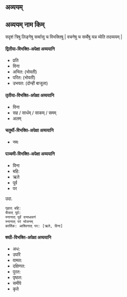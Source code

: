 
## अव्ययम्

## अव्ययम् नाम किम्
सदृशं त्रिषु लिङ्गेषु सर्व्वासु च विभक्तिषु | वचनेषु च सर्व्वेषु यन्न व्येति तदव्ययम् |

#### द्वितीया-विभक्ति-अपेक्षा अव्ययानि

- प्रति
- विना
- अभित: (भोवती)
- परित: (भोवती)
- उभयत: (दोन्ही बाजूला)

#### तृतीया-विभक्ति-अपेक्षा अव्ययानि

- विना
- सह / सार्धम् / साकम् / समम्
- अलम्


#### चतुर्थी-विभक्ति-अपेक्षा अव्ययानि

- नमः

#### पञ्चमी-विभक्ति-अपेक्षा अव्ययानि

- विना
- बहि:
- ऋते
- पूर्व
- पर

उदा.

```
गृहात् बहि:
चैत्रात् पूर्व:
स्नानात् पूर्वं दन्तधावनं
स्नानात् परं भोजनम्
कार्तिक: आश्विनात् पर: [ऋते, विना]
```


#### षष्ठी-विभक्ति-अपेक्षा अव्ययानि
- अध:
- उपरि
- वामत:
- दक्षिणत:
- पुरत:
- पृष्ठत:
- समीपे
- कृते
